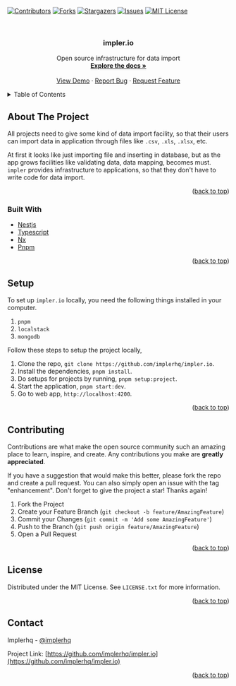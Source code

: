 <a name="readme-top"></a>

[![Contributors][contributors-shield]][contributors-url]
[![Forks][forks-shield]][forks-url]
[![Stargazers][stars-shield]][stars-url]
[![Issues][issues-shield]][issues-url]
[![MIT License][license-shield]][license-url]


<!-- PROJECT LOGO -->
<br />
<div align="center">

<h3 align="center">impler.io</h3>

  <p align="center">
    Open source infrastructure for data import
    <br />
    <a href="https://docs.impler.io"><strong>Explore the docs »</strong></a>
    <br />
    <br />
    <a href="https://demo.impler.io">View Demo</a>
    ·
    <a href="https://github.com/implerhq/impler.io/issues/new?assignees=&labels=&template=bug_report.md&title=">Report Bug</a>
    ·
    <a href="https://github.com/implerhq/impler.io/issues/new?assignees=&labels=&template=feature_request.md&title=">Request Feature</a>
  </p>
</div>



<!-- TABLE OF CONTENTS -->
<details>
  <summary>Table of Contents</summary>
  <ol>
    <li>
      <a href="#about-the-project">About The Project</a>
      <ul>
        <li><a href="#built-with">Built With</a></li>
      </ul>
    </li>
    <li><a href="#setup">Setup</a></li>
    <li><a href="#usage">Usage</a></li>
    <li><a href="#contributing">Contributing</a></li>
    <li><a href="#license">License</a></li>
    <li><a href="#contact">Contact</a></li>
  </ol>
</details>



<!-- ABOUT THE PROJECT -->
## About The Project

All projects need to give some kind of data import facility, so that their users can import data in application through files like `.csv`, `.xls`, `.xlsx`, etc.

At first it looks like just importing file and inserting in database, but as the app grows facilities like validating data, data mapping, becomes must. `impler` provides infrastructure to applications, so that they don't have to write code for data import.

<p align="right">(<a href="#readme-top">back to top</a>)</p>

### Built With

* [Nestjs](https://nestjs.com/)
* [Typescript](https://www.typescriptlang.org/)
* [Nx](https://nx.dev/)
* [Pnpm](https://pnpm.io/)

<p align="right">(<a href="#readme-top">back to top</a>)</p>

## Setup
To set up `impler.io` locally, you need the following things installed in your computer.
1. `pnpm`
2. `localstack`
3. `mongodb`

Follow these steps to setup the project locally,
1. Clone the repo, `git clone https://github.com/implerhq/impler.io`.
2. Install the dependencies, `pnpm install`.
3. Do setups for projects by running, `pnpm setup:project`.
4. Start the application, `pnpm start:dev`.
5. Go to web app, `http://localhost:4200`.

<p align="right">(<a href="#readme-top">back to top</a>)</p>

<!-- CONTRIBUTING -->
## Contributing

Contributions are what make the open source community such an amazing place to learn, inspire, and create. Any contributions you make are **greatly appreciated**.

If you have a suggestion that would make this better, please fork the repo and create a pull request. You can also simply open an issue with the tag "enhancement".
Don't forget to give the project a star! Thanks again!

1. Fork the Project
2. Create your Feature Branch (`git checkout -b feature/AmazingFeature`)
3. Commit your Changes (`git commit -m 'Add some AmazingFeature'`)
4. Push to the Branch (`git push origin feature/AmazingFeature`)
5. Open a Pull Request

<p align="right">(<a href="#readme-top">back to top</a>)</p>



<!-- LICENSE -->
## License

Distributed under the MIT License. See `LICENSE.txt` for more information.

<p align="right">(<a href="#readme-top">back to top</a>)</p>



<!-- CONTACT -->
## Contact

Implerhq - [@implerhq](https://www.linkedin.com/company/implerhq)

Project Link: [https://github.com/implerhq/impler.io](https://github.com/implerhq/impler.io)

<p align="right">(<a href="#readme-top">back to top</a>)</p>


<!-- MARKDOWN LINKS & IMAGES -->
<!-- https://www.markdownguide.org/basic-syntax/#reference-style-links -->
[contributors-shield]: https://img.shields.io/github/contributors/implerhq/impler.io.svg?style=for-the-badge
[contributors-url]: https://github.com/implerhq/impler.io/graphs/contributors
[forks-shield]: https://img.shields.io/github/forks/implerhq/impler.io.svg?style=for-the-badge
[forks-url]: https://github.com/implerhq/impler.io/network/members
[stars-shield]: https://img.shields.io/github/stars/implerhq/impler.io.svg?style=for-the-badge
[stars-url]: https://github.com/implerhq/impler.io/stargazers
[issues-shield]: https://img.shields.io/github/issues/implerhq/impler.io.svg?style=for-the-badge
[issues-url]: https://github.com/implerhq/impler.io/issues
[license-shield]: https://img.shields.io/github/license/implerhq/impler.io.svg?style=for-the-badge
[license-url]: https://github.com/implerhq/impler.io/blob/master/LICENSE.txt
